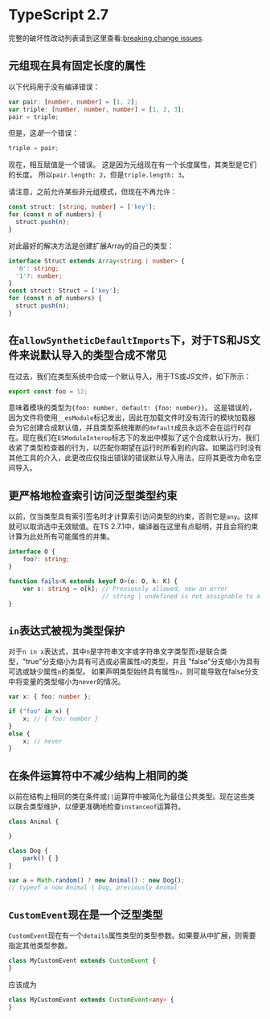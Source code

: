 # TypeScript 2.7

完整的破坏性改动列表请到这里查看:[breaking change issues](https://github.com/Microsoft/TypeScript/issues?q=is%3Aissue+milestone%3A%22TypeScript+2.7%22+label%3A%22Breaking+Change%22+is%3Aclosed).

## 元组现在具有固定长度的属性

以下代码用于没有编译错误：

```ts
var pair: [number, number] = [1, 2];
var triple: [number, number, number] = [1, 2, 3];
pair = triple;
```

但是，这*是*一个错误：

```ts
triple = pair;
```

现在，相互赋值是一个错误。
这是因为元组现在有一个长度属性，其类型是它们的长度。
所以`pair.length: 2`，但是`triple.length: 3`。

请注意，之前允许某些非元组模式，但现在不再允许：

```ts
const struct: [string, number] = ['key'];
for (const n of numbers) {
  struct.push(n);
}
```

对此最好的解决方法是创建扩展Array的自己的类型：

```ts
interface Struct extends Array<string | number> {
  '0': string;
  '1'?: number;
}
const struct: Struct = ['key'];
for (const n of numbers) {
  struct.push(n);
}
```

## 在`allowSyntheticDefaultImports`下，对于TS和JS文件来说默认导入的类型合成不常见

在过去，我们在类型系统中合成一个默认导入，用于TS或JS文件，如下所示：

```ts
export const foo = 12;
```

意味着模块的类型为`{foo: number, default: {foo: number}}`。
这是错误的，因为文件将使用`__esModule`标记发出，因此在加载文件时没有流行的模块加载器会为它创建合成默认值，并且类型系统推断的`default`成员永远不会在运行时存在。现在我们在`ESModuleInterop`标志下的发出中模拟了这个合成默认行为，我们收紧了类型检查器的行为，以匹配你期望在运行时所看到的内容。如果运行时没有其他工具的介入，此更改应仅指出错误的错误默认导入用法，应将其更改为命名空间导入。

## 更严格地检查索引访问泛型类型约束

以前，仅当类型具有索引签名时才计算索引访问类型的约束，否则它是`any`。这样就可以取消选中无效赋值。在TS 2.7.1中，编译器在这里有点聪明，并且会将约束计算为此处所有可能属性的并集。

```ts
interface O {
    foo?: string;
}

function fails<K extends keyof O>(o: O, k: K) {
    var s: string = o[k]; // Previously allowed, now an error
                          // string | undefined is not assignable to a string
}

```

## `in`表达式被视为类型保护

对于`n in x`表达式，其中`n`是字符串文字或字符串文字类型而`x`是联合类型，"true"分支缩小为具有可选或必需属性`n`的类型，并且 "false"分支缩小为具有可选或缺少属性`n`的类型。 如果声明类型始终具有属性`n`，则可能导致在false分支中将变量的类型缩小为`never`的情况。

```ts
var x: { foo: number };

if ("foo" in x) {
    x; // { foo: number }
}
else {
    x; // never
}
```

## 在条件运算符中不减少结构上相同的类

以前在结构上相同的类在条件或`||`运算符中被简化为最佳公共类型。现在这些类以联合类型维护，以便更准确地检查`instanceof`运算符。

```ts
class Animal {

}

class Dog {
    park() { }
}

var a = Math.random() ? new Animal() : new Dog();
// typeof a now Animal | Dog, previously Animal
```

## `CustomEvent`现在是一个泛型类型

`CustomEvent`现在有一个`details`属性类型的类型参数。如果要从中扩展，则需要指定其他类型参数。

```ts
class MyCustomEvent extends CustomEvent {
}
```

应该成为

```ts
class MyCustomEvent extends CustomEvent<any> {
}
```
